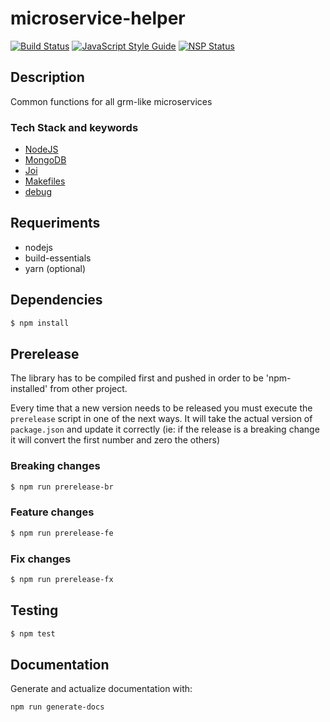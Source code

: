 # microservice-helper
[![Build Status](https://travis-ci.org/bons/microservice-helper.svg?branch=master)](https://travis-ci.org/bons/microservice-helper)
[![JavaScript Style Guide](https://img.shields.io/badge/code_style-standard-brightgreen.svg)](https://standardjs.com)
[![NSP Status](https://nodesecurity.io/orgs/bons/projects/20009dce-13aa-4e49-820d-310f8b3ae7d3/badge)](https://nodesecurity.io/orgs/bons/projects/20009dce-13aa-4e49-820d-310f8b3ae7d3)

## Description
Common functions for all grm-like microservices

### Tech Stack and keywords

 - [NodeJS](https://nodejs.org/en/)
 - [MongoDB](https://www.mongodb.com/)
 - [Joi](https://github.com/hapijs/joi)
 - [Makefiles](https://www.gnu.org/software/make/manual/make.html)
 - [debug](https://www.npmjs.com/package/debug)

## Requeriments
 - nodejs
 - build-essentials
 - yarn (optional)

## Dependencies
```bash
$ npm install
```

## Prerelease

The library has to be compiled first and pushed in order to be 'npm-installed' from other project.

Every time that a new version needs to be released you must execute the `prerelease` script in one of
the next ways.
It will take the actual version of `package.json` and update it correctly (ie: if the release is
a breaking change it will convert the first number and zero the others)

### Breaking changes
```bash
$ npm run prerelease-br
```

### Feature changes
```bash
$ npm run prerelease-fe
```

### Fix changes
```bash
$ npm run prerelease-fx
```

## Testing

```bash
$ npm test
```
## Documentation

Generate and actualize documentation with:
```bash
npm run generate-docs
```
